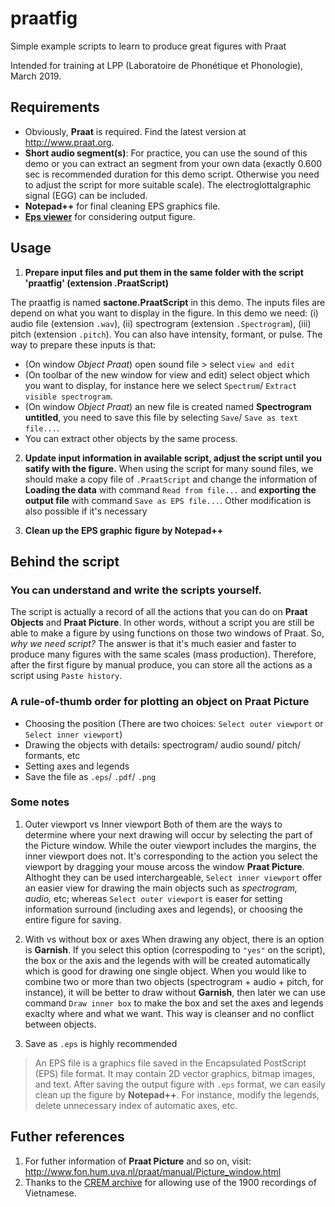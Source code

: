# praatfig
Simple example scripts to learn to produce great figures with Praat 

Intended for training at LPP (Laboratoire de Phonétique et Phonologie), March 2019.

## Requirements
- Obviously, **Praat** is required. Find the latest version at http://www.praat.org.
- **Short audio segment(s)**: For practice, you can use the sound of this demo or you can extract an segment from your own data (exactly 0.600 sec is recommended duration for this demo script. Otherwise you need to adjust the script for more suitable scale). The electroglottalgraphic signal (EGG) can be included. 
- **Notepad++** for final cleaning EPS graphics file. 
- [**Eps viewer**](https://epsviewer.org/) for considering output figure.

## Usage
1. **Prepare input files and put them in the same folder with the script 'praatfig' (extension .PraatScript)** 

The praatfig is named **sactone.PraatScript** in this demo. 
The inputs files are depend on what you want to display in the figure. In this demo we need: (i) audio file (extension `.wav`), (ii) spectrogram (extension `.Spectrogram`), (iii) pitch (extension `.pitch`). You can also have intensity, formant, or pulse. The way to prepare these inputs is that: 
- (On window *Object Praat*) open sound file > select `view and edit`
- (On toolbar of the new window for view and edit) select object which you want to display, for instance here we select `Spectrum`/ `Extract visible spectrogram`. 
- (On window *Object Praat*) an new file is created named **Spectrogram untitled**, you need to save this file by selecting `Save`/ `Save as text file...`. 
- You can extract other objects by the same process. 

2. **Update input information in available script, adjust the script until you satify with the figure.**
When using the script for many sound files, we should make a copy file of `.PraatScript` and change the information of **Loading the data** with command `Read from file...` and **exporting the output file** with command `Save as EPS file...`. Other modification is also possible if it's necessary

3. **Clean up the EPS graphic figure by Notepad++**

## Behind the script 
### You can understand and write the scripts yourself.
The script is actually a record of all the actions that you can do on **Praat Objects** and **Praat Picture**. In other words, without a script you are still be able to make a figure by using functions on those two windows of Praat. 
So, *why we need script?* The answer is that it's much easier and faster to produce many figures with the same scales (mass production). Therefore, after the first figure by manual produce, you can store all the actions as a script using `Paste history`.

### A rule-of-thumb order for plotting an object on **Praat Picture**
- Choosing the position (There are two choices: `Select outer viewport` or `Select inner viewport`) 
- Drawing the objects with details: spectrogram/ audio sound/ pitch/ formants, etc
- Setting axes and legends
- Save the file as `.eps`/ `.pdf`/ `.png`

### Some notes
1. Outer viewport vs Inner viewport 
Both of them are the ways to determine where your next drawing will occur by selecting the part of the Picture window. While the outer viewport includes the margins, the inner viewport does not. It's corresponding to the action you select the viewport by dragging your mouse arcoss the window **Praat Picture**. Althoght they can be used interchargeable, `Select inner viewport` offer an easier view for drawing the main objects such as *spectrogram, audio,* etc; whereas `Select outer viewport` is easer for setting information surround (including axes and legends), or choosing the entire figure for saving. 

2. With vs without box or axes 
 When drawing any object, there is an option is **Garnish**. If you select this option (correspoding to `"yes"` on the script), the box or the axis and the legends with will be created automatically which is good for drawing one single object. When you would like to combine two or more than two objects (spectrogram + audio + pitch, for instance), it will be better to draw without **Garnish**, then later we can use command `Draw inner box` to make the box and set the axes and legends exaclty where and what we want. This way is cleanser and no conflict between objects.
 
3. Save as `.eps` is highly recommended 
> An EPS file is a graphics file saved in the Encapsulated PostScript (EPS) file format. It may contain 2D vector graphics, bitmap images, and text. 
After saving the output figure with `.eps` format, we can easily clean up the figure by **Notepad++**. For instance, modify the legends, delete unnecessary index of automatic axes, etc.

## Futher references
1. For futher information of **Praat Picture** and so on, visit: http://www.fon.hum.uva.nl/praat/manual/Picture_window.html
2. Thanks to the [CREM archive](https://archives.crem-cnrs.fr/archives/items/CNRSMH_I_1900_001_004/) for allowing use of the 1900 recordings of Vietnamese.
